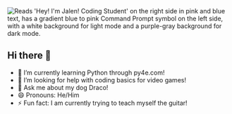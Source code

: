 <picture>
  <source media="(prefers-color-scheme: dark)" srcset="https://github.com/user-attachments/assets/9ba3477a-061e-40d0-b02f-1c1e38414bf9">
  <source media="(prefers-color-scheme: light)" srcset="https://github.com/user-attachments/assets/b1259a5a-c4a5-410e-8a33-cf2ab0010d05">
  <img alt="Reads 'Hey! I'm Jalen! Coding Student' on the right side in pink and blue text, has a gradient blue to pink Command Prompt symbol on the left side, with a white background for light mode and a purple-gray background for dark mode." src="https://github.com/user-attachments/assets/b1259a5a-c4a5-410e-8a33-cf2ab0010d05">
</picture>

## Hi there 👋

<!--TODO: Add a bio paragraph-->

- 🌱 I’m currently learning Python through py4e.com!
- 🤔 I’m looking for help with coding basics for video games!
- 💬 Ask me about my dog Draco!
- 😄 Pronouns: He/Him
- ⚡ Fun fact: I am currently trying to teach myself the guitar!

<!--TODO: Add table of learned coding lng when learned!-->

<!--
- 🔭 I’m currently working on
- 👯 I’m looking to collaborate on ...
- 📫 How to reach me: ...
-->

<!--TODO: Add a quote you really like-->
